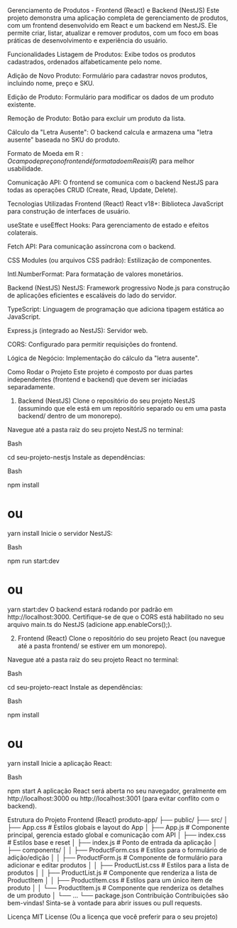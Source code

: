 Gerenciamento de Produtos - Frontend (React) e Backend (NestJS)
Este projeto demonstra uma aplicação completa de gerenciamento de produtos, com um frontend desenvolvido em React e um backend em NestJS. Ele permite criar, listar, atualizar e remover produtos, com um foco em boas práticas de desenvolvimento e experiência do usuário.

Funcionalidades
Listagem de Produtos: Exibe todos os produtos cadastrados, ordenados alfabeticamente pelo nome.

Adição de Novo Produto: Formulário para cadastrar novos produtos, incluindo nome, preço e SKU.

Edição de Produto: Formulário para modificar os dados de um produto existente.

Remoção de Produto: Botão para excluir um produto da lista.

Cálculo da "Letra Ausente": O backend calcula e armazena uma "letra ausente" baseada no SKU do produto.

Formato de Moeda em R$: O campo de preço no frontend é formatado em Reais (R$) para melhor usabilidade.

Comunicação API: O frontend se comunica com o backend NestJS para todas as operações CRUD (Create, Read, Update, Delete).

Tecnologias Utilizadas
Frontend (React)
React v18+: Biblioteca JavaScript para construção de interfaces de usuário.

useState e useEffect Hooks: Para gerenciamento de estado e efeitos colaterais.

Fetch API: Para comunicação assíncrona com o backend.

CSS Modules (ou arquivos CSS padrão): Estilização de componentes.

Intl.NumberFormat: Para formatação de valores monetários.

Backend (NestJS)
NestJS: Framework progressivo Node.js para construção de aplicações eficientes e escaláveis do lado do servidor.

TypeScript: Linguagem de programação que adiciona tipagem estática ao JavaScript.

Express.js (integrado ao NestJS): Servidor web.

CORS: Configurado para permitir requisições do frontend.

Lógica de Negócio: Implementação do cálculo da "letra ausente".

Como Rodar o Projeto
Este projeto é composto por duas partes independentes (frontend e backend) que devem ser iniciadas separadamente.

1. Backend (NestJS)
Clone o repositório do seu projeto NestJS (assumindo que ele está em um repositório separado ou em uma pasta backend/ dentro de um monorepo).

Navegue até a pasta raiz do seu projeto NestJS no terminal:

Bash

cd seu-projeto-nestjs
Instale as dependências:

Bash

npm install
# ou
yarn install
Inicie o servidor NestJS:

Bash

npm run start:dev
# ou
yarn start:dev
O backend estará rodando por padrão em http://localhost:3000. Certifique-se de que o CORS está habilitado no seu arquivo main.ts do NestJS (adicione app.enableCors();).

2. Frontend (React)
Clone o repositório do seu projeto React (ou navegue até a pasta frontend/ se estiver em um monorepo).

Navegue até a pasta raiz do seu projeto React no terminal:

Bash

cd seu-projeto-react
Instale as dependências:

Bash

npm install
# ou
yarn install
Inicie a aplicação React:

Bash

npm start
A aplicação React será aberta no seu navegador, geralmente em http://localhost:3000 ou http://localhost:3001 (para evitar conflito com o backend).

Estrutura do Projeto Frontend (React)
produto-app/
├── public/
├── src/
│   ├── App.css           # Estilos globais e layout do App
│   ├── App.js            # Componente principal, gerencia estado global e comunicação com API
│   ├── index.css         # Estilos base e reset
│   ├── index.js          # Ponto de entrada da aplicação
│   ├── components/
│   │   ├── ProductForm.css   # Estilos para o formulário de adição/edição
│   │   ├── ProductForm.js    # Componente de formulário para adicionar e editar produtos
│   │   ├── ProductList.css   # Estilos para a lista de produtos
│   │   ├── ProductList.js    # Componente que renderiza a lista de ProductItem
│   │   ├── ProductItem.css   # Estilos para um único item de produto
│   │   └── ProductItem.js    # Componente que renderiza os detalhes de um produto
│   └── ...
└── package.json
Contribuição
Contribuições são bem-vindas! Sinta-se à vontade para abrir issues ou pull requests.

Licença
MIT License (Ou a licença que você preferir para o seu projeto)